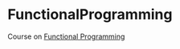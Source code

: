 # FunctionalProgramming
Course on [Functional Programming](https://uspdigital.usp.br/jupiterweb/obterDisciplina?nomdis=&sgldis=SSC0960)
